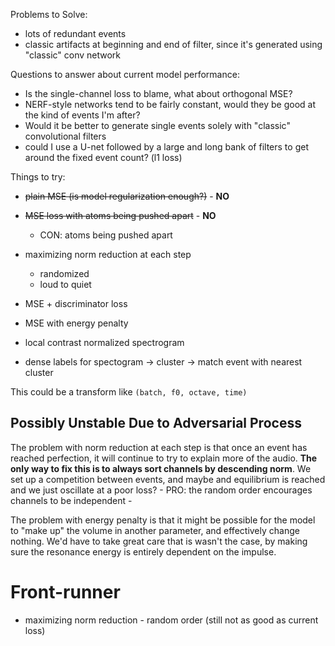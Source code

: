 Problems to Solve:

- lots of redundant events
- classic artifacts at beginning and end of filter, since it's generated using "classic" conv network

Questions to answer about current model performance:

- Is the single-channel loss to blame, what about orthogonal MSE?
- NERF-style networks tend to be fairly constant, would they be good at the kind of events I'm after?
- Would it be better to generate single events solely with "classic" convolutional filters
- could I use a U-net followed by a large and long bank of filters to get around the fixed event count? (l1 loss)


Things to try:

- ~~plain MSE (is model regularization enough?)~~ - **NO**
- ~~MSE loss with atoms being pushed apart~~ - **NO**
    - CON: atoms being pushed apart

- maximizing norm reduction at each step
    - randomized
    - loud to quiet

- MSE + discriminator loss
- MSE with energy penalty
- local contrast normalized spectrogram
- dense labels for spectogram -> cluster -> match event with nearest cluster


This could be a transform like `(batch, f0, octave, time)`

## Possibly Unstable Due to Adversarial Process
The problem with norm reduction at each step is that once an event has reached perfection, it will continue to try to explain more of the audio.  **The only way to fix this is to always sort channels by descending norm**.  We set up a competition between events, and maybe
and equilibrium is reached and we just oscillate at a poor loss?
    - PRO: the random order encourages channels to be independent
    - 

The problem with energy penalty is that it might be possible for the model to "make up" the volume in another parameter, and effectively change nothing.  We'd have to take great care that is wasn't the case, by making sure the resonance energy is entirely dependent on the impulse.


# Front-runner
- maximizing norm reduction - random order (still not as good as current loss)